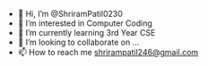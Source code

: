 - 👋 Hi, I’m @ShriramPatil0230
- 👀 I’m interested in Computer Coding
- 🌱 I’m currently learning 3rd Year CSE
- 💞️ I’m looking to collaborate on ...
- 📫 How to reach me shrirampatil246@gmail.com

<!---
ShriramPatil0230/ShriramPatil0230 is a ✨ special ✨ repository because its `README.md` (this file) appears on your GitHub profile.
You can click the Preview link to take a look at your changes.
--->
